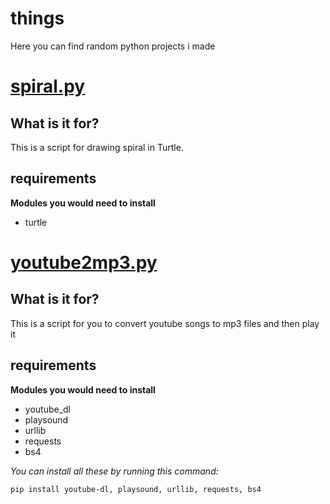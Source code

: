 # things
Here you can find random python projects i made
# [spiral.py](https://github.com/brotherofovxd/things/blob/master/spiral.py)
## What is it for?
This is a script for drawing spiral in Turtle.
## requirements
**Modules you would need to install**
* turtle
# [youtube2mp3.py](https://github.com/brotherofovxd/things/blob/master/youtube2mp3.py)
## What is it for?
This is a script for you to convert youtube songs to mp3 files and then play it
## requirements
**Modules you would need to install**
* youtube_dl
* playsound
* urllib
* requests
* bs4

*You can install all these by running this command:*

`pip install youtube-dl, playsound, urllib, requests, bs4`
